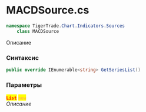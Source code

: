
# MACDSource.cs
```csharp
namespace TigerTrade.Chart.Indicators.Sources  
    class MACDSource
```

Описание

### Синтаксис
```csharp
public override IEnumerable<string> GetSeriesList()
```

### Параметры  
<mark style="color:red;">**`List`**</mark> <mark style="color: rgb(255, 166, 87);">`new`</mark>  
 *Описание*  
  

                    
                    